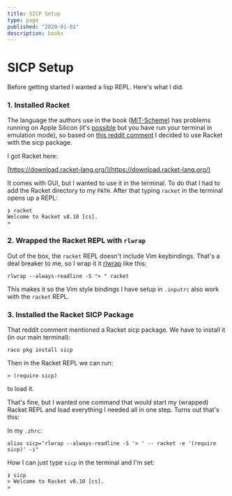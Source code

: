 ```yaml
---
title: SICP Setup
type: page
published: "2020-01-01"
description: books
---
```


# SICP Setup
Before getting started I wanted a lisp REPL. Here's what I did.

### 1. Installed Racket
The language the authors use in the book
([MIT-Scheme](https://www.gnu.org/software/mit-scheme/)) has problems running
on Apple Silicon (it's [possible](https://kennethfriedman.org/thoughts/2021/mit-scheme-on-apple-silicon/) but you have run your terminal in emulation
mode), so based on [this reddit
comment](https://www.reddit.com/r/scheme/comments/l90icc/comment/glfujsc/?utm_source=reddit&utm_medium=web2x&context=3) I decided to use Racket with the sicp package.

I got Racket here:

[https://download.racket-lang.org/](https://download.racket-lang.org/)

It comes with GUI, but I wanted to use it in the terminal. To do that I had to
add the Racket directory to my `PATH`. After that typing `racket` in the
terminal opens up a REPL:

```
❯ racket
Welcome to Racket v8.10 [cs].
>
```

### 2. Wrapped the Racket REPL with `rlwrap`

Out of the box, the `racket` REPL doesn't include Vim keybindings. That's a
deal breaker to me, so I wrap it it
[rlwrap](https://github.com/hanslub42/rlwrap) like this:

```
rlwrap --always-readline -S "> " racket
```

This makes it so the Vim style bindings I have setup in `.inputrc` also work
with the `racket` REPL.

### 3. Installed the Racket SICP Package

That reddit comment mentioned a Racket sicp package. We have to install it (in
our main terminal):

```
raco pkg install sicp
```

Then in the Racket REPL we can run:

```
> (require sicp)
```

to load it.

That's fine, but I wanted one command that would start my (wrapped) Racket REPL
and load everything I needed all in one step. Turns out that's this:

In my `.zhrc`:

```
alias sicp="rlwrap --always-readline -S '> ' -- racket -e '(require sicp)' -i"
```

How I can just type `sicp` in the terminal and I'm set:

```
❯ sicp
> Welcome to Racket v8.10 [cs].
>
```

